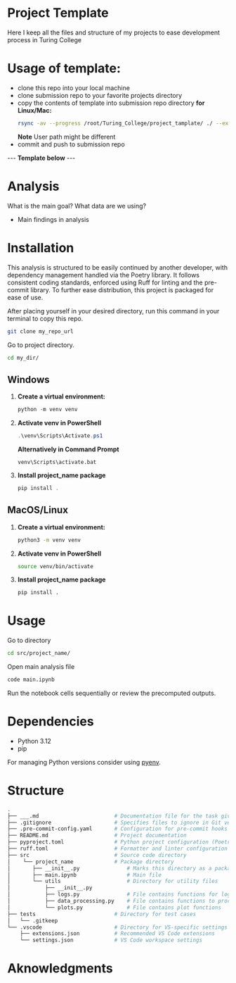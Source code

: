 # Project Template

Here I keep all the files and structure of my projects to ease development process in Turing College

# Usage of template:

- clone this repo into your local machine
- clone submission repo to your favorite projects directory
- copy the contents of template into submission repo directory
   **for Linux/Mac:**
   ```bash
   rsync -av --progress /root/Turing_College/project_tamplate/ ./ --exclude='.git'
   ```
   **Note** User path might be different
- commit and push to submission repo

--- **Template below** ---
# Analysis

What is the main goal? What data are we using?

- Main findings in analysis

# Installation
This analysis is structured to be easily continued by another developer, with dependency management handled via the Poetry library. It follows consistent coding standards, enforced using Ruff for linting and the pre-commit library. To further ease distribution, this project is packaged for ease of use.

After placing yourself in your desired directory, run this command in your terminal to copy this repo.
```bash
git clone my_repo_url
```
Go to project directory.
```bash
cd my_dir/
```
## Windows
1. **Create a virtual environment:**
   ```powershell
   python -m venv venv
   ```
2. **Activate venv in PowerShell**
    ```powershell
    .\venv\Scripts\Activate.ps1
    ```
    **Alternatively in Command Prompt**
    ```
    venv\Scripts\activate.bat
    ```
3. **Install project_name package**
   ```powershell
   pip install .
   ```

## MacOS/Linux

1. **Create a virtual environment:**
   ```bash
   python3 -m venv venv
   ```
2. **Activate venv in PowerShell**
   ```bash
   source venv/bin/activate
   ```
3. **Install project_name package**
   ```bash
   pip install .
   ```

# Usage

Go to directory
```bash
cd src/project_name/
```
Open main analysis file
```bash
code main.ipynb
```
Run the notebook cells sequentially or review the precomputed outputs.

# Dependencies

- Python 3.12
- pip

For managing Python versions consider using [pyenv](https://github.com/pyenv/pyenv).

# Structure

```bash
.
├── ___.md                        # Documentation file for the task given by TC
├── .gitignore                    # Specifies files to ignore in Git version control
├── .pre-commit-config.yaml       # Configuration for pre-commit hooks
├── README.md                     # Project documentation
├── pyproject.toml                # Python project configuration (Poetry)
├── ruff.toml                     # Formatter and linter configuration (Ruff)
├── src                           # Source code directory
│    └── project_name             # Package directory
│       ├── __init__.py               # Marks this directory as a package
│       ├── main.ipynb                # Main file
│       └── utils                     # Directory for utility files
│           ├── __init__.py
│           ├── logs.py               # File contains functions for logging
│           ├── data_processing.py    # File contains functions to process data
│           └── plots.py              # File contains plot functions
├── tests                         # Directory for test cases
│   └── .gitkeep
└── .vscode                       # Directory for VS-specific settings
    ├── extensions.json           # Recommended VS Code extensions
    └── settings.json             # VS Code workspace settings
```

# Aknowledgments
